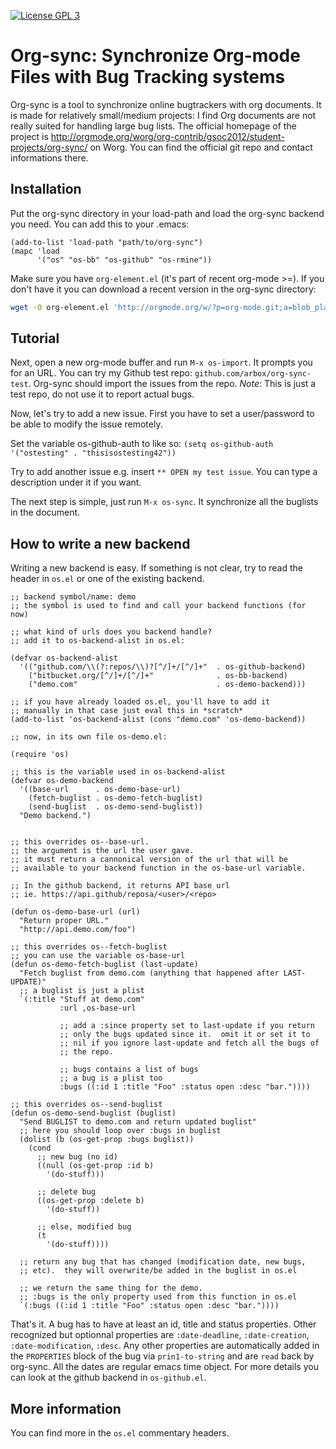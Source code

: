 [![License GPL 3][badge-license]](http://www.gnu.org/licenses/gpl-3.0.txt)

# Org-sync: Synchronize Org-mode Files with Bug Tracking systems

Org-sync is a tool to synchronize online bugtrackers with org documents.
It is made for relatively small/medium projects: I find Org documents are not
really suited for handling large bug lists. The official homepage of the project
is http://orgmode.org/worg/org-contrib/gsoc2012/student-projects/org-sync/
on Worg. You can find the official git repo and contact informations there.

## Installation

Put the org-sync directory in your load-path and load the org-sync backend you
need. You can add this to your .emacs:

``` emacs-lisp
(add-to-list 'load-path "path/to/org-sync")
(mapc 'load
      '("os" "os-bb" "os-github" "os-rmine"))
```

Make sure you have `org-element.el` (it's part of recent org-mode >=). If you
don't have it you can download a recent version in the org-sync directory:

``` sh
wget -O org-element.el 'http://orgmode.org/w/?p=org-mode.git;a=blob_plain;f=lisp/org-element.el'
```

## Tutorial

Next, open a new org-mode buffer and run `M-x os-import`.  It prompts you for
an URL.  You can try my Github test repo: `github.com/arbox/org-sync-test`.
Org-sync should import the issues from the repo. *Note*: This is just
a test repo, do not use it to report actual bugs.

Now, let's try to add a new issue.  First you have to set a
user/password to be able to modify the issue remotely.

Set the variable os-github-auth to like so:
`(setq os-github-auth '("ostesting" . "thisisostesting42"))`

Try to add another issue e.g. insert `** OPEN my test issue`.  You can
type a description under it if you want.

The next step is simple, just run `M-x os-sync`.  It synchronize all
the buglists in the document.

## How to write a new backend

Writing a new backend is easy.  If something is not clear, try to read
the header in `os.el` or one of the existing backend.

``` emacs-lisp
;; backend symbol/name: demo
;; the symbol is used to find and call your backend functions (for now)

;; what kind of urls does you backend handle?
;; add it to os-backend-alist in os.el:

(defvar os-backend-alist
  '(("github.com/\\(?:repos/\\)?[^/]+/[^/]+"  . os-github-backend)
    ("bitbucket.org/[^/]+/[^/]+"              . os-bb-backend)
    ("demo.com"                               . os-demo-backend)))

;; if you have already loaded os.el, you'll have to add it
;; manually in that case just eval this in *scratch*
(add-to-list 'os-backend-alist (cons "demo.com" 'os-demo-backend))

;; now, in its own file os-demo.el:

(require 'os)

;; this is the variable used in os-backend-alist
(defvar os-demo-backend
  '((base-url      . os-demo-base-url)
    (fetch-buglist . os-demo-fetch-buglist)
    (send-buglist  . os-demo-send-buglist))
  "Demo backend.")


;; this overrides os--base-url.
;; the argument is the url the user gave.
;; it must return a cannonical version of the url that will be
;; available to your backend function in the os-base-url variable.

;; In the github backend, it returns API base url
;; ie. https://api.github/reposa/<user>/<repo>

(defun os-demo-base-url (url)
  "Return proper URL."
  "http://api.demo.com/foo")

;; this overrides os--fetch-buglist
;; you can use the variable os-base-url
(defun os-demo-fetch-buglist (last-update)
  "Fetch buglist from demo.com (anything that happened after LAST-UPDATE)"
  ;; a buglist is just a plist
  `(:title "Stuff at demo.com"
           :url ,os-base-url

           ;; add a :since property set to last-update if you return
           ;; only the bugs updated since it.  omit it or set it to
           ;; nil if you ignore last-update and fetch all the bugs of
           ;; the repo.

           ;; bugs contains a list of bugs
           ;; a bug is a plist too
           :bugs ((:id 1 :title "Foo" :status open :desc "bar."))))

;; this overrides os--send-buglist
(defun os-demo-send-buglist (buglist)
  "Send BUGLIST to demo.com and return updated buglist"
  ;; here you should loop over :bugs in buglist
  (dolist (b (os-get-prop :bugs buglist))
    (cond
      ;; new bug (no id)
      ((null (os-get-prop :id b)
        '(do-stuff)))

      ;; delete bug
      ((os-get-prop :delete b)
        '(do-stuff))

      ;; else, modified bug
      (t
        '(do-stuff))))

  ;; return any bug that has changed (modification date, new bugs,
  ;; etc).  they will overwrite/be added in the buglist in os.el

  ;; we return the same thing for the demo.
  ;; :bugs is the only property used from this function in os.el
  `(:bugs ((:id 1 :title "Foo" :status open :desc "bar."))))
```

That's it.  A bug has to have at least an id, title and status properties.
Other recognized but optionnal properties are `:date-deadline`,
`:date-creation`, `:date-modification`, `:desc`. Any other properties are
automatically added in the `PROPERTIES` block of the bug via `prin1-to-string`
and are `read` back by org-sync.  All the dates are regular emacs time object.
For more details you can look at the github backend in `os-github.el`.

## More information

You can find more in the `os.el` commentary headers.

[badge-license]: https://img.shields.io/badge/license-GPL_3-green.svg
